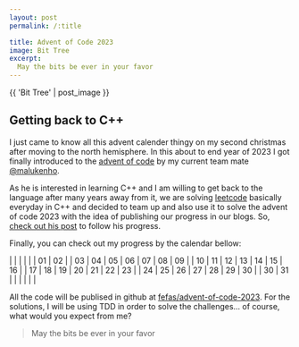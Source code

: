 ```yaml
---
layout: post
permalink: /:title

title: Advent of Code 2023
image: Bit Tree
excerpt:
  May the bits be ever in your favor
---
```


{{ 'Bit Tree' | post_image }}

## Getting back to C++

I just came to know all this advent calender thingy on my second christmas after
moving to the north hemisphere. In this about to end year of 2023 I got finally
introduced to the [advent of code] by my current team mate [@malukenho].

As he is interested in learning C++ and I am willing to get back to the language
after many years away from it, we are solving [leetcode] basically everyday in
C++ and decided to team up and also use it to solve the advent of code 2023 with
the idea of publishing our progress in our blogs. So, [check out his post] to
follow his progress.

Finally, you can check out my progress by the calendar bellow:


|      |      |      |      |      |  01  |  02  |
|  03  |  04  |  05  |  06  |  07  |  08  |  09  |
|  10  |  11  |  12  |  13  |  14  |  15  |  16  |
|  17  |  18  |  19  |  20  |  21  |  22  |  23  |
|  24  |  25  |  26  |  27  |  28  |  29  |  30  |
|  30  |  31  |      |      |      |      |      |

All the code will be publised in github at [fefas/advent-of-code-2023]. For the
solutions, I will be using TDD in order to solve the challenges... of course, what
would you expect from me?

> May the bits be ever in your favor

[advent of code]: https://adventofcode.com/
[@malukenho]: https://malukenho.github.io
[check out his post]: https://malukenho.github.io/post/2023/12/01/advent-of-code-2023.html
[leetcode]: https://leetcode.com/
[fefas/advent-of-code-2023]: https://github.com/fefas/advent-of-code-2023

